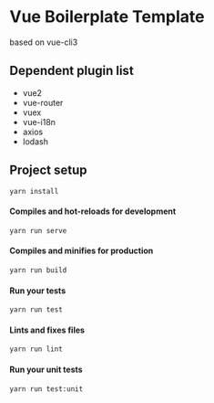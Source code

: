 # Vue Boilerplate Template
based on vue-cli3

## Dependent plugin list
* vue2
* vue-router
* vuex
* vue-i18n
* axios
* lodash


## Project setup
```
yarn install
```

#### Compiles and hot-reloads for development
```
yarn run serve
```

#### Compiles and minifies for production
```
yarn run build
```

#### Run your tests
```
yarn run test
```

#### Lints and fixes files
```
yarn run lint
```

#### Run your unit tests
```
yarn run test:unit
```

